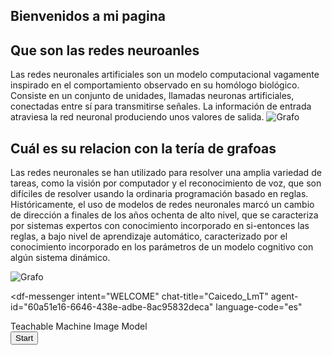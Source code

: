 ## Bienvenidos a mi pagina 

## Que son las redes neuroanles
Las redes neuronales artificiales son un modelo computacional vagamente inspirado en el comportamiento observado en su homólogo biológico. Consiste en un conjunto de unidades, llamadas neuronas artificiales, conectadas entre sí para transmitirse señales. La información de entrada atraviesa la red neuronal produciendo unos valores de salida.
![Grafo](https://www.madrimasd.org/blogs/matematicas/files/2012/09/Network_representation_of_brain_connectivity.jpg)
## Cuál es su relacion con la tería de grafoas
Las redes neuronales se han utilizado para resolver una amplia variedad de tareas, como la visión por computador y el reconocimiento de voz, que son difíciles de resolver usando la ordinaria programación basado en reglas. Históricamente, el uso de modelos de redes neuronales marcó un cambio de dirección a finales de los años ochenta de alto nivel, que se caracteriza por sistemas expertos con conocimiento incorporado en si-entonces las reglas, a bajo nivel de aprendizaje automático, caracterizado por el conocimiento incorporado en los parámetros de un modelo cognitivo con algún sistema dinámico.

![Grafo](https://www.madrimasd.org/blogs/matematicas/files/2012/09/Network_representation_of_brain_connectivity.jpg)

<script src="https://www.gstatic.com/dialogflow-console/fast/messenger/bootstrap.js?v=1"></script>
<df-messenger
  intent="WELCOME"
  chat-title="Caicedo_LmT"
  agent-id="60a51e16-6646-438e-adbe-8ac95832deca"
  language-code="es"
></df-messenger>
<div>Teachable Machine Image Model</div>
<button type="button" onclick="init()">Start</button>
<div id="webcam-container"></div>
<div id="label-container"></div>
<script src="https://cdn.jsdelivr.net/npm/@tensorflow/tfjs@1.3.1/dist/tf.min.js"></script>
<script src="https://cdn.jsdelivr.net/npm/@teachablemachine/image@0.8/dist/teachablemachine-image.min.js"></script>
<script type="text/javascript">
    // More API functions here:
    // https://github.com/googlecreativelab/teachablemachine-community/tree/master/libraries/image

    // the link to your model provided by Teachable Machine export panel
    const URL = "https://teachablemachine.withgoogle.com/models/9MB9sRBY0/";

    let model, webcam, labelContainer, maxPredictions;

    // Load the image model and setup the webcam
    async function init() {
        const modelURL = URL + "model.json";
        const metadataURL = URL + "metadata.json";

        // load the model and metadata
        // Refer to tmImage.loadFromFiles() in the API to support files from a file picker
        // or files from your local hard drive
        // Note: the pose library adds "tmImage" object to your window (window.tmImage)
        model = await tmImage.load(modelURL, metadataURL);
        maxPredictions = model.getTotalClasses();

        // Convenience function to setup a webcam
        const flip = true; // whether to flip the webcam
        webcam = new tmImage.Webcam(200, 200, flip); // width, height, flip
        await webcam.setup(); // request access to the webcam
        await webcam.play();
        window.requestAnimationFrame(loop);

        // append elements to the DOM
        document.getElementById("webcam-container").appendChild(webcam.canvas);
        labelContainer = document.getElementById("label-container");
        for (let i = 0; i < maxPredictions; i++) { // and class labels
            labelContainer.appendChild(document.createElement("div"));
        }
    }

    async function loop() {
        webcam.update(); // update the webcam frame
        await predict();
        window.requestAnimationFrame(loop);
    }

    // run the webcam image through the image model
    async function predict() {
        // predict can take in an image, video or canvas html element
        const prediction = await model.predict(webcam.canvas);
        for (let i = 0; i < maxPredictions; i++) {
            const classPrediction =
                prediction[i].className + ": " + prediction[i].probability.toFixed(2);
            labelContainer.childNodes[i].innerHTML = classPrediction;
        }
    }
</script>
